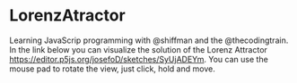 # LorenzAtractor
Learning JavaScrip programming with @shiffman and the @thecodingtrain.
In the link below you can visualize the solution of the Lorenz Attractor https://editor.p5js.org/josefoD/sketches/SyUjADEYm. You can use the mouse pad to rotate the view, just click, hold and move.
